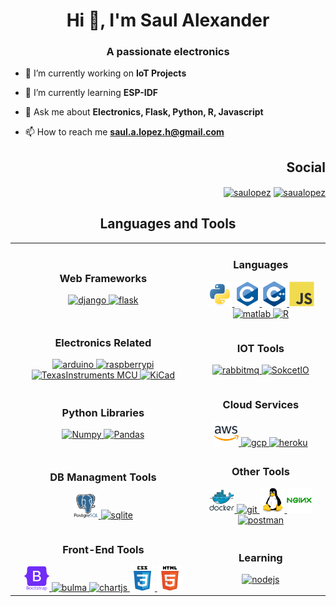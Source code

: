 <h1 align="center">Hi 👋, I'm Saul Alexander</h1>
<h3 align="center">A passionate electronics</h3>

- 🔭 I’m currently working on **IoT Projects**

- 🌱 I’m currently learning **ESP-IDF**

- 💬 Ask me about **Electronics, Flask, Python, R, Javascript**

- 📫 How to reach me **saul.a.lopez.h@gmail.com**

<h2 align="right">Social</h2> 
<p align="right">
<a href="https://twitter.com/saulopez" target="blank"><img align="center" src="https://raw.githubusercontent.com/rahuldkjain/github-profile-readme-generator/master/src/images/icons/Social/twitter.svg" alt="saulopez" height="30" width="40" /></a>
<a href="https://linkedin.com/in/saualopez" target="blank"><img align="center" src="https://raw.githubusercontent.com/rahuldkjain/github-profile-readme-generator/master/src/images/icons/Social/linked-in-alt.svg" alt="saualopez" height="30" width="40" /></a>
</p>




<h2 align="center"> Languages and Tools </h2> 

<table align="center" border="0">
    <tr>
        <td align="center">
            <h3>Web Frameworks</h3>
            <a href="https://www.djangoproject.com/" target="_blank" rel="noreferrer"> 
                <img src="https://cdn.jsdelivr.net/gh/devicons/devicon/icons/django/django-plain.svg" alt="django" width="40" height="40"/> 
            </a>
            <a href="https://flask.palletsprojects.com/" target="_blank" rel="noreferrer"> 
                <img src="https://www.vectorlogo.zone/logos/pocoo_flask/pocoo_flask-icon.svg" alt="flask" width="40" height="40"/> 
            </a>
        </td>
        <td align="center">
            <h3>Languages</h3>
            <a href="https://www.python.org" target="_blank" rel="noreferrer">
                <img src="https://raw.githubusercontent.com/devicons/devicon/master/icons/python/python-original.svg" alt="python" width="40" height="40"/> 
            </a>
            <a href="https://www.cprogramming.com/" target="_blank" rel="noreferrer">
                <img src="https://raw.githubusercontent.com/devicons/devicon/master/icons/c/c-original.svg" alt="c" width="40" height="40"/> 
            </a>
            <a href="https://www.w3schools.com/cpp/" target="_blank" rel="noreferrer"> 
                <img src="https://raw.githubusercontent.com/devicons/devicon/master/icons/cplusplus/cplusplus-original.svg" alt="cplusplus" width="40" height="40"/> 
            </a>
            <a href="https://developer.mozilla.org/en-US/docs/Web/JavaScript" target="_blank" rel="noreferrer"> 
                <img src="https://raw.githubusercontent.com/devicons/devicon/master/icons/javascript/javascript-original.svg" alt="javascript" width="40" height="40"/> 
            </a>
            <a href="https://www.mathworks.com/" target="_blank" rel="noreferrer"> 
                <img src="https://upload.wikimedia.org/wikipedia/commons/2/21/Matlab_Logo.png" alt="matlab" width="40" height="40"/> 
            </a>
            <a href="https://www.r-project.org/" target="_blank" rel="noreferrer"> 
                <img src="https://cdn.jsdelivr.net/gh/devicons/devicon/icons/r/r-original.svg" alt="R" width="40" height="40"/> 
            </a>
        </td>
    </tr>
    <tr>
        <td align="center">
            <h3>Electronics Related</h3>
            <a href="https://www.arduino.cc/" target="_blank" rel="noreferrer"> 
                <img src="https://cdn.worldvectorlogo.com/logos/arduino-1.svg" alt="arduino" width="40" height="40"/> 
            </a>
            <a href="https://www.raspberrypi.org/" target="_blank" rel="noreferrer"> 
                <img src="https://cdn.jsdelivr.net/gh/devicons/devicon/icons/raspberrypi/raspberrypi-original.svg" alt="raspberrypi" width="40" height="40"/> 
            </a>
            <a href="https://www.ti.com/tool/SW-TM4C" target="_blank" rel="noreferrer"> 
                <img src="https://cdn.jsdelivr.net/gh/devicons/devicon/icons/embeddedc/embeddedc-plain-wordmark.svg" alt="TexasInstruments MCU" width="40" height="40"/> 
            </a>
            <a href="https://www.kicad.org/" target="_blank" rel="noreferrer"> 
                <img src="https://upload.wikimedia.org/wikipedia/commons/5/59/KiCad-Logo.svg" alt="KiCad" width="70" height="40"/> 
            </a>
        </td>
        <td align="center">
            <h3>IOT Tools</h3>
            <a href="https://www.rabbitmq.com" target="_blank" rel="noreferrer"> 
                <img src="https://www.vectorlogo.zone/logos/rabbitmq/rabbitmq-icon.svg" alt="rabbitmq" width="40" height="40"/> 
            </a>
            <a href="https://socket.io/" target="_blank" rel="noreferrer"> 
                <img src="https://cdn.jsdelivr.net/gh/devicons/devicon/icons/socketio/socketio-original-wordmark.svg" alt="SokcetIO" width="70" height="40"/> 
            </a>
        </td>
    </tr>
    <tr>
        <td align="center">
            <h3>Python Libraries</h3>
            <a href="https://numpy.org/" target="_blank" rel="noreferrer"> 
                <img src="https://cdn.jsdelivr.net/gh/devicons/devicon/icons/numpy/numpy-original-wordmark.svg" alt="Numpy" width="60" height="60"/> 
            </a>
            <a href="https://pandas.pydata.org/" target="_blank" rel="noreferrer"> 
                <img src="https://cdn.jsdelivr.net/gh/devicons/devicon/icons/pandas/pandas-original-wordmark.svg" alt="Pandas" width="60" height="60"/>
            </a>
        </td>
        <td align="center">
            <h3>Cloud Services</h3>
            <a href="https://aws.amazon.com" target="_blank" rel="noreferrer"> 
                <img src="https://raw.githubusercontent.com/devicons/devicon/master/icons/amazonwebservices/amazonwebservices-original-wordmark.svg" alt="aws" width="40" height="40"/> 
            </a>
            <a href="https://cloud.google.com" target="_blank" rel="noreferrer"> 
                <img src="https://www.vectorlogo.zone/logos/google_cloud/google_cloud-icon.svg" alt="gcp" width="40" height="40"/> 
            </a>
            <a href="https://heroku.com" target="_blank" rel="noreferrer"> 
                <img src="https://www.vectorlogo.zone/logos/heroku/heroku-icon.svg" alt="heroku" width="40" height="40"/> 
            </a>
        </td>
    </tr>
    <tr>
        <td align="center">
            <h3>DB Managment Tools</h3>
            <a href="https://www.postgresql.org" target="_blank" rel="noreferrer"> 
                <img src="https://raw.githubusercontent.com/devicons/devicon/master/icons/postgresql/postgresql-original-wordmark.svg" alt="postgresql" width="40" height="40"/> 
            </a>
            <a href="https://www.sqlite.org/" target="_blank" rel="noreferrer"> 
                <img src="https://www.vectorlogo.zone/logos/sqlite/sqlite-icon.svg" alt="sqlite" width="40" height="40"/> 
            </a>
        </td>
        <td align="center">
            <h3>Other Tools</h3>
            <a href="https://www.docker.com/" target="_blank" rel="noreferrer"> 
                <img src="https://raw.githubusercontent.com/devicons/devicon/master/icons/docker/docker-original-wordmark.svg" alt="docker" width="40" height="40"/> 
            </a>
            <a href="https://git-scm.com/" target="_blank" rel="noreferrer"> 
                <img src="https://www.vectorlogo.zone/logos/git-scm/git-scm-icon.svg" alt="git" width="40" height="40"/> 
            </a>
            <a href="https://www.linux.org/" target="_blank" rel="noreferrer"> 
                <img src="https://raw.githubusercontent.com/devicons/devicon/master/icons/linux/linux-original.svg" alt="linux" width="40" height="40"/> 
            </a>
            <a href="https://www.nginx.com" target="_blank" rel="noreferrer"> 
                <img src="https://raw.githubusercontent.com/devicons/devicon/master/icons/nginx/nginx-original.svg" alt="nginx" width="40" height="40"/> 
            </a>
            <a href="https://postman.com" target="_blank" rel="noreferrer"> 
                <img src="https://www.vectorlogo.zone/logos/getpostman/getpostman-icon.svg" alt="postman" width="40" height="40"/> 
            </a>
        </td>
    </tr>
    <tr>
        <td align="center">
            <h3>Front-End Tools</h3>
            <a href="https://getbootstrap.com" target="_blank" rel="noreferrer"> 
                <img src="https://raw.githubusercontent.com/devicons/devicon/master/icons/bootstrap/bootstrap-plain-wordmark.svg" alt="bootstrap" width="40" height="40"/> 
            </a> <a href="https://bulma.io/" target="_blank" rel="noreferrer"> 
                <img src="https://raw.githubusercontent.com/gilbarbara/logos/804dc257b59e144eaca5bc6ffd16949752c6f789/logos/bulma.svg" alt="bulma" width="40" height="40"/> 
            </a>  <a href="https://www.chartjs.org" target="_blank" rel="noreferrer"> 
                <img src="https://www.chartjs.org/media/logo-title.svg" alt="chartjs" width="40" height="40"/> 
            </a>  
            <a href="https://www.w3schools.com/css/" target="_blank" rel="noreferrer"> 
                <img src="https://raw.githubusercontent.com/devicons/devicon/master/icons/css3/css3-original-wordmark.svg" alt="css3" width="40" height="40"/> 
            </a>    
            <a href="https://www.w3.org/html/" target="_blank" rel="noreferrer"> 
                <img src="https://raw.githubusercontent.com/devicons/devicon/master/icons/html5/html5-original-wordmark.svg" alt="html5" width="40" height="40"/> 
            </a>      
        </td>
        <td align="center">
            <h3>Learning</h3>
            <a href="https://idf.espressif.com/" target="_blank" rel="noreferrer"> 
                <img src="https://idf.espressif.com/images/logo-black.svg" alt="nodejs" width="60" height="60"/> 
            </a>
        </td>
    </tr>
</table>

          
          
